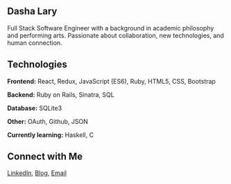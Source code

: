 ## Dasha Lary

Full Stack Software Engineer with a background in academic philosophy and performing arts. Passionate about collaboration, new technologies, and human connection.

## Technologies

**Frontend:** React, Redux, JavaScript (ES6), Ruby, HTML5, CSS, Bootstrap

**Backend:** Ruby on Rails, Sinatra, SQL

**Database:** SQLite3

**Other:** OAuth, Github, JSON

**Currently learning:** Haskell, C


## Connect with Me 

[LinkedIn](https://www.linkedin.com/in/dasha-lary/), [Blog](https://dasha-lary.medium.com), [Email](dasha.k.lary@gmail.com)

<!--
**dashalary/dashalary** is a ✨ _special_ ✨ repository because its `README.md` (this file) appears on your GitHub profile.

Here are some ideas to get you started:

- 🔭 I’m currently working on ...
- 🌱 I’m currently learning ...
- 👯 I’m looking to collaborate on ...
- 🤔 I’m looking for help with ...
- 💬 Ask me about ...
- 📫 How to reach me: ...
- 😄 Pronouns: ...
- ⚡ Fun fact: ...
-->
